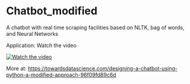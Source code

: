 # Chatbot_modified
A chatbot with real time scraping facilities based on NLTK, bag of words, and Neural Networks


Application: Watch the video

[![Watch the video](https://img.youtube.com/vi/X9ZAQYhOreQ/maxresdefault.jpg)](https://youtu.be/X9ZAQYhOreQ)




More at: https://towardsdatascience.com/designing-a-chatbot-using-python-a-modified-approach-96f09fd89c6d
